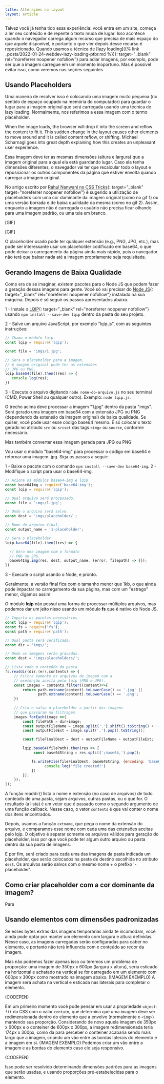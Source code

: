 ```yaml
---
title: Alterações no layout 
layout: article
---
```


Talvez você já tenha tido essa experiência: você entra em um site, começa a ler seu conteúdo e de repente o texto muda de lugar. Isso acontece quando o navegador carrega algum recurso que precisa de mais espaço do que aquele disponível, e portanto o que vier depois desse recurso é reposicionado. Quando usamos a técnica de [lazy loading]({% link _posts/2022-01-24-webdev-lazy-loading-ptbr.md %}){: target="_blank" rel="noreferrer noopener nofollow"} para adiar imagens, por exemplo, pode ser que a imagem carregue em um momento inoportuno. Mas é possível evitar isso, como veremos nas seções seguintes

## Usando Placeholders

Uma maneira de resolver isso é colocando uma imagem muito pequena (no sentido de espaço ocupado na memória do computador) para guardar o lugar para a imagem original que será carregada usando uma técnica de lazy loading. Normalmente, nos referimos a essa imagem com o termo placeholder.

When the image loads, the browser will drop it into the screen and reflow the content to fit it. This sudden change in the layout causes other elements to move around and it is called content reflow, or shifting. Michael Scharnagl goes into great depth explaining how this creates an unpleasant user experience.

Essa imagem deve ter as mesmas dimensões (altura e largura) que a imagem original para a qual ela está guardando lugar. Caso ela tenha dimensões diferentes, o navegador vai ter que recalcular todo o layout e reposicionar os outros componentes da página que estiver envolta quando carregar a imagem original.

No artigo escrito por [Rahul Nanwani no CSS Tricks](https://css-tricks.com/the-complete-guide-to-lazy-loadng-images/){: target="_blank" target="noreferrer noopener nofollow"} é sugerido a utilização de placeholders com uma cor dominante da imagem original (como no gif 1) ou uma versão borrada e de baixa qualidade da mesma (como no gif 2). Assim, enquanto a imagem não é carregada o usuário não precisa ficar olhando para uma imagem padrão, ou uma tela em branco.

[GIF]

[GIF]


O placeholder usado pode ter qualquer extensão (e.g., PNG, JPG, etc.), mas pode ser interessante usar um placeholder codificado em base64, o que pode deixar o carregamento da página ainda mais rápido, pois o navegador não terá que baixar nada até a imagem propriamente seja requisitada.

## Gerando Imagens de Baixa Qualidade

Como era de se imaginar, existem pacotes para o Node JS que podem fazer a geração dessas imagens para gente. Você só vai precisar do [Node JS](https://nodejs.org/en/){: target="_blank" rel="noreferrer noopener nofollow"} instalado na sua máquina. Depois é só seguir os passos apresentados abaixo.

1 - Instale o [LQIP](https://www.npmjs.com/package/lqip){: target="_blank" rel="noreferrer noopener nofollow"} usando ```npm install --save-dev lqip``` dentro da pasta do seu projeto.

2 - Salve um arquivo JavaScript, por exemplo "lqip.js", com as seguintes instruções:

~~~ javascript
// Chama o módulo lqip.
const lqip = require('lqip');

const file = 'imgs/1.jpg';

// Gera o placeholder para a imagem.
// A imagem original pode ter as extensões
// JPG ou PNG.
lqip.base64(file).then((res) => {
   console.log(res);
})
~~~

3 - Execute o arquivo digitando ```node nome-do-arquivo.js``` no seu terminal (CMD, Power Shell ou qualquer outro). Exemplo: ```node lqip.js```. 

O trecho acima deve processar a imagem "1.jpg" dentro da pasta "imgs". Será gerado uma imagem em base64 com a extensão JPG ou PNG (dependendo da extensão da imagem original) de baixa qualidade. Se quiser, você pode usar esse código base64 mesmo. É só colocar o texto gerado no atributo ```src``` ou ```srcset``` das tags ```<img>``` ou ```source```, conforme necessário. 

Mas também converter essa imagem gerada para JPG ou PNG

Vou usar o módulo "base64-img" para processar o código em base64 e retornar uma imagem .jpg. Siga os passos a seguir:

1 - Baixe o pacote com o comando ```npm install --save-dev base64-img```.
2 - Modifique o script para usar o base64-img.

~~~ javascript
// Aciona os módulos base64-img e lqip 
const base64Img = require('base64-img');
const lqip = require('lqip');

// Qual arquivo será processado.
const file = 'imgs/1.jpg';

// Onde o arquivo será salvo.
const dest = 'imgs/placeholder/';

// Nome do arquivo final.
const output_name = '1-placeholder';

// Gera o placeholder
lqip.base64(file).then((res) => {

  // Gera uma imagem com o formato
  // PNG ou JPG.
  base64Img.img(res, dest, output_name, (error, filepath) => {});
})
~~~ 

3 - Execute o script usando o Node, e pronto.

Geralmente, a versão final fica com o tamanho menor que 1kb, o que ainda pode impactar no carregamento da sua página, mas com um "estrago" menor, digamos assim. 

O módulo **lqip** não possuí uma forma de processar múltiplos arquivos, mas podemos dar um jeito nisso usando um módulo **fs** que é nativo do Node JS.

~~~ javascript 
// Importa os pacotes necessários
const lqip = require('lqip');
const fs = require('fs');
const path = require('path');

// Qual pasta será verificada.
const dir = 'imgs/'; 

// Onde as imagens serão gravadas.
const dest = 'imgs/placeholders/';

// Lista todo o conteúdo da pasta.
fs.readdir(dir,(err,contents) => {
	// Filtra somente os arquivos de imagem com a 
	// exetenção aceita pelo lqip (PNG e JPG).
	const images = contents.filter((content)=>{
		return path.extname(content).toLowerCase() == '.jpg' ||
		       path.extname(content).toLowerCase() == '.png';
	})
	
	// Cria e salva o placeholder a partir das imagens
	// que passaram na filtragem.
	images.forEach(image =>{
		const filePath = dir+image;
		const outputFileName = image.split('.').shift().toString() + '-placeholder';
        const outputFIleExt = image.split('.').pop().toString();

		const fileFinalDest = dest + outputFileName + outputFileExt;

		lqip.base64(filePath).then(res => {
	         const base64String = res.split(';base64,').pop();

            fs.writeFIle(fileFinalDest, base64String, {encoding: 'base64'}, err=>{
                  console.log('file created!')
			})
		});
	});
});
~~~
A função readdir() lista o nome e extensão (no caso de arquivos) de todo conteúdo de uma pasta, sejam arquivos, outras pastas, ou o que for. O resultado (a lista) é um vetor que é passado como o segundo argumento de uma função callback. Nesse caso, o vetor ```contents``` é que vai conter o nome dos itens encontrados.

Depois, usamos a função ```extname```, que pega o nome da extensão do arquivo, e comparamos esse nome com cada uma das extensões aceitas pelo lqip. O objetivo é separar somente os arquivos válidos para geração do placeholder, isso por que você pode ter algum outro arquivo ou pasta dentro da sua pasta de imagens.

E por fim, será criado para cada uma das imagens da pasta indicada um placeholder, que serão colocados na pasta de destino escolhida no atributo ```dest```. Os arquivos serão salvos com o mesmo nome + o prefixo '-placeholder'.

## Como criar placeholder com a cor dominante da imagem?
Para 

## Usando elementos com dimensões padronizadas
Se esses bytes extras das imagens temporárias ainda te incomodam, você ainda pode optar por manter um elemento com largura e altura definidas. Nesse caso, as imagens carregadas serão configuradas para caber no elemento, e portanto não terá influencia com o conteúdo ao redor da imagem.


Mas não podemos fazer apenas isso ou teremos um problema de proporção: uma imagem de 350px x 600px (largura x altura), seria esticado na horizontal e achatado na vertical se for carregado em um elemento com 600px x 300px como mostrado na imagem abaixo.
(IMAGEM EXEMPLO)
A imagem será achata na vertical e esticada nas laterais para completar o elemento.

(CODEPEN)

Em um primeiro momento você pode pensar em usar a propriedade ```object-fit``` do CSS com o valor ```contain```, que determina que uma imagem deve ser redimensionada dentro do elemento que a envolve (normalmente o ```<img>```) mantendo sua proporção. Considerando de novo aquela  imagem de 350px x 600px e o conteiner de 600px x 300px, a imagem redimensionada teria 174px x 300px, como da para perceber o conteiner acabaria sendo mais largo que a imagem, criando um vão entre as bordas laterais do elemento e a imagem em si.
(IMAGEM EXEMPLO)
Podemos criar um vão entre a imagem e as bordas do elemento caso ele seja responsivo.

(CODEPEN)

Isso pode ser resolvido determinando dimensões padrões para as imagens que serão usadas, e usando proporções pré-estabelecidas para o elemento.